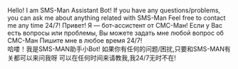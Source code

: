 Hello! I am SMS-Man Assistant Bot!
If you have any questions/problems,  
you can ask me about anything related with SMS-Man
Feel free to contact me any time 24/7!
Привет! Я — бот-ассистент от СМС-Ман!
Если у Вас есть вопросы или проблемы, Вы можете задать мне любой вопрос об СМС-Ман
Пишите мне в любое время 24/7!  
哈喽！我是SMS-MAN助手小Bot!
如果你有任何的问题/困扰,只要和SMS-MAN有关都可以来问我呀
可以在任何时间来请教我,我24/7无时不在!
